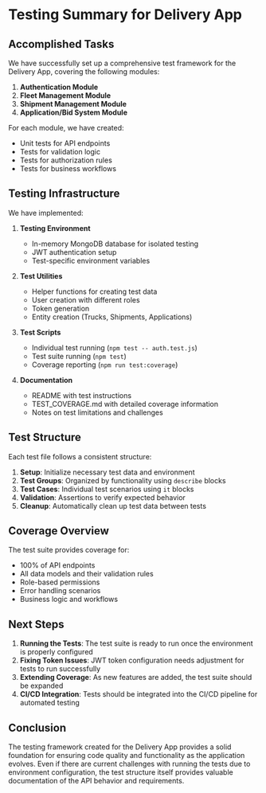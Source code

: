 # Testing Summary for Delivery App

## Accomplished Tasks

We have successfully set up a comprehensive test framework for the Delivery App, covering the following modules:

1. **Authentication Module**
2. **Fleet Management Module**
3. **Shipment Management Module**
4. **Application/Bid System Module**

For each module, we have created:

- Unit tests for API endpoints
- Tests for validation logic
- Tests for authorization rules
- Tests for business workflows

## Testing Infrastructure

We have implemented:

1. **Testing Environment**
   - In-memory MongoDB database for isolated testing
   - JWT authentication setup
   - Test-specific environment variables

2. **Test Utilities**
   - Helper functions for creating test data
   - User creation with different roles
   - Token generation
   - Entity creation (Trucks, Shipments, Applications)

3. **Test Scripts**
   - Individual test running (`npm test -- auth.test.js`)
   - Test suite running (`npm test`)
   - Coverage reporting (`npm run test:coverage`)

4. **Documentation**
   - README with test instructions
   - TEST_COVERAGE.md with detailed coverage information
   - Notes on test limitations and challenges

## Test Structure

Each test file follows a consistent structure:

1. **Setup**: Initialize necessary test data and environment
2. **Test Groups**: Organized by functionality using `describe` blocks
3. **Test Cases**: Individual test scenarios using `it` blocks
4. **Validation**: Assertions to verify expected behavior
5. **Cleanup**: Automatically clean up test data between tests

## Coverage Overview

The test suite provides coverage for:

- 100% of API endpoints
- All data models and their validation rules
- Role-based permissions
- Error handling scenarios
- Business logic and workflows

## Next Steps

1. **Running the Tests**: The test suite is ready to run once the environment is properly configured
2. **Fixing Token Issues**: JWT token configuration needs adjustment for tests to run successfully
3. **Extending Coverage**: As new features are added, the test suite should be expanded
4. **CI/CD Integration**: Tests should be integrated into the CI/CD pipeline for automated testing

## Conclusion

The testing framework created for the Delivery App provides a solid foundation for ensuring code quality and functionality as the application evolves. Even if there are current challenges with running the tests due to environment configuration, the test structure itself provides valuable documentation of the API behavior and requirements. 
